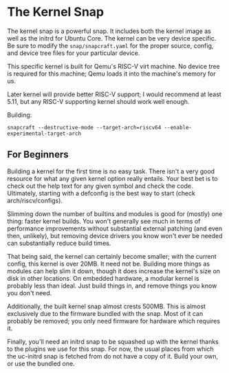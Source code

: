 # The Kernel Snap

The kernel snap is a powerful snap. It includes both the kernel image as well as
the initrd for Ubuntu Core. The kernel can be very device specific. Be sure to
modify the `snap/snapcraft.yaml` for the proper source, config, and device tree
files for your particular device.

This specific kernel is built for Qemu's RISC-V virt machine. No device tree is
required for this machine; Qemu loads it into the machine's memory for us.

Later kernel will provide better RISC-V support; I would recommend at least
5.11, but any RISC-V supporting kernel should work well enough.

Building:

`snapcraft --destructive-mode --target-arch=riscv64 --enable-experimental-target-arch`

## For Beginners

Building a kernel for the first time is no easy task. There isn't a very good
resource for what any given kernel option really entails. Your best bet is to
check out the help text for any given symbol and check the code. Ultimately,
starting with a defconfig is the best way to start (check arch/riscv/configs).

Slimming down the number of builtins and modules is good for (mostly) one thing:
faster kernel builds. You won't generally see much in terms of performance
improvements without substantial external patching (and even then, unlikely),
but removing device drivers you know won't ever be needed can substantially
reduce build times.

That being said, the kernel can certainly become smaller; with the current
config, this kernel is over 20MB. It need not be. Building more things as
modules can help slim it down, though it does increase the kernel's size on disk
in other locations. On embedded hardware, a modular kernel is probably less than
ideal. Just build things in, and remove things you know you don't need.

Additionally, the built kernel snap almost crests 500MB. This is almost
exclusively due to the firmware bundled with the snap. Most of it can probably
be removed; you only need firmware for hardware which requires it.


Finally, you'll need an initrd snap to be squashed up with the kernel thanks to
the plugins we use for this snap. For now, the usual places from which the
uc-initrd snap is fetched from do not have a copy of it. Build your own, or use
the bundled one.
